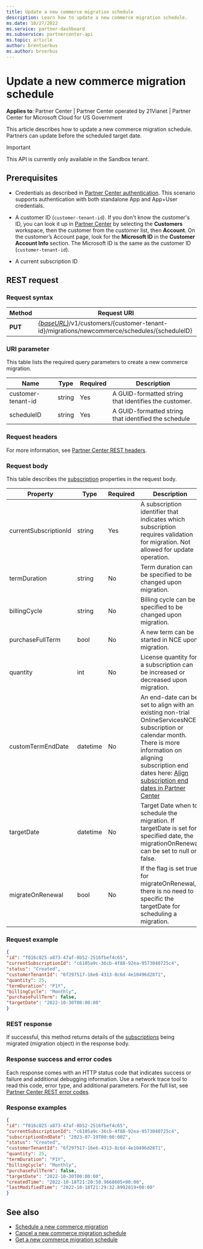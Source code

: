 ```yaml
---
title: Update a new commerce migration schedule
description: Learn how to update a new commerce migration schedule.
ms.date: 10/27/2022
ms.service: partner-dashboard
ms.subservice: partnercenter-api
ms.topic: article
author: brentserbus
ms.author: brserbus
---
```


# Update a new commerce migration schedule

**Applies to**: Partner Center | Partner Center operated by 21Vianet | Partner Center for Microsoft Cloud for US Government

This article describes how to update a new commerce migration schedule. Partners can update before the scheduled target date.

> [!IMPORTANT]
> This API is currently only available in the Sandbox tenant.

## Prerequisites

- Credentials as described in [Partner Center authentication](partner-center-authentication.md). This scenario supports authentication with both standalone App and App+User credentials.

- A customer ID (`customer-tenant-id`). If you don't know the customer's ID, you can look it up in [Partner Center](https://partner.microsoft.com/dashboard) by selecting the **Customers** workspace, then the customer from the customer list, then **Account**. On the customer’s Account page, look for the **Microsoft ID** in the **Customer Account Info** section. The Microsoft ID is the same as the customer ID (`customer-tenant-id`).

- A current subscription ID

## REST request

### Request syntax

| **Method** | **Request URI**                                                                                                                                                                  |
|------------|----------------------------------------------------------------------------------------------------------------------------------------------------------------------------------|
| **PUT**    | [*{baseURL}*](partner-center-rest-urls.md)/v1/customers/{customer-tenant-id}/migrations/newcommerce/schedules/{scheduleID} |

### URI parameter

This table lists the required query parameters to create a new commerce migration.

| **Name**           | **Type** | **Required** | **Description**                                       |
|--------------------|----------|--------------|-------------------------------------------------------|
| customer-tenant-id | string   | Yes          | A GUID-formatted string that identifies the customer. |
| scheduleID         | string   | Yes          | A GUID-formatted string that identified the schedule  |

### Request headers

For more information, see [Partner Center REST headers](headers.md).

### Request body

This table describes the [subscription](subscription-resources.md) properties in the request body.

| **Property**          | **Type** | **Required** | **Description**                                                                                                                                                                                                                                                                                                 |
|-----------------------|----------|--------------|-----------------------------------------------------------------------------------------------------------------------------------------------------------------------------------------------------------------------------------------------------------------------------------------------------------------|
| currentSubscriptionId | string   | Yes          | A subscription identifier that indicates which subscription requires validation for migration. Not allowed for update operation.                                                                                                                                                                                |
| termDuration          | string   | No           | Term duration can be specified to be changed upon migration.                                                                                                                                                                                                                                                    |
| billingCycle          | string   | No           | Billing cycle can be specified to be changed upon migration.                                                                                                                                                                                                                                                    |
| purchaseFullTerm      | bool     | No           | A new term can be started in NCE upon migration.                                                                                                                                                                                                                                                                |
| quantity              | int      | No           | License quantity for a subscription can be increased or decreased upon migration.                                                                                                                                                                                                                               |
| customTermEndDate     | datetime | No           | An end-date can be set to align with an existing non-trial OnlineServicesNCE subscription or calendar month. There is more information on aligning subscription end dates here: [Align subscription end dates in Partner Center](../align-subscription-end-dates.md) |
| targetDate            | datetime | No           | Target Date when to schedule the migration. If targetDate is set for specified date, the migrationOnRenewal can be set to null or false.                                                                                                                                                                        |
| migrateOnRenewal      | bool     | No           | If the flag is set true for migrateOnRenewal, there is no need to specific the targetDate for scheduling a migration.                                                                                                                                                                                           |

### Request example

```json
{
"id": "f016c025-a873-47af-8b52-2516fbef4c65",
"currentSubscriptionId": "c6105a9c-36cb-4f88-92ea-9573040725c4",
"status": "Created",
"customerTenantId": "6f297517-16e6-4313-8c6d-4e10496d2871",
"quantity": 25,
"termDuration": "P1Y",
"billingCycle": "Monthly",
"purchaseFullTerm": false,
"targetDate": "2022-10-30T00:00:00"
}
```

### REST response

If successful, this method returns details of the [subscriptions](subscription-resources.md) being migrated (migration object) in the response body.

### Response success and error codes

Each response comes with an HTTP status code that indicates success or failure and additional debugging information. Use a network trace tool to read this code, error type, and additional parameters. For the full list, see [Partner Center REST error codes](error-codes.md).

### Response examples

```json
{
"id": "f016c025-a873-47af-8b52-2516fbef4c65",
"currentSubscriptionId": "c6105a9c-36cb-4f88-92ea-9573040725c4",
"subscriptionEndDate": "2023-07-19T00:00:00Z",
"status": "Created",
"customerTenantId": "6f297517-16e6-4313-8c6d-4e10496d2871",
"quantity": 25,
"termDuration": "P1Y",
"billingCycle": "Monthly",
"purchaseFullTerm": false,
"targetDate": "2022-10-30T00:00:00",
"createdTime": "2022-10-18T21:20:50.9668605+00:00",
"lastModifiedTime": "2022-10-18T21:29:32.8992819+00:00"
}

```

## See also

- [Schedule a new commerce migration](schedule-a-new-commerce-migration.md)
- [Cancel a new commerce migration schedule](cancel-a-new-commerce-migration-schedule.md)
- [Get a new commerce migration schedule](get-a-new-commerce-migration-schedule.md)